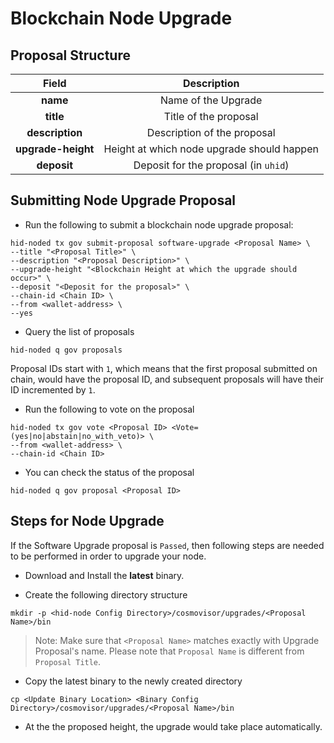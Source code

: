 # Blockchain Node Upgrade

## Proposal Structure

| Field | Description |
| :--------------: | :----: |
|   **name**   |  Name of the Upgrade |
|   **title**   |  Title of the proposal |
|   **description**  |  Description of the proposal |
|   **upgrade-height**  |  Height at which node upgrade should happen |
|   **deposit**      | Deposit for the proposal (in `uhid`) |

## Submitting Node Upgrade Proposal

* Run the following to submit a blockchain node upgrade proposal:

```
hid-noded tx gov submit-proposal software-upgrade <Proposal Name> \
--title "<Proposal Title>" \
--description "<Proposal Description>" \
--upgrade-height "<Blockchain Height at which the upgrade should occur>" \
--deposit "<Deposit for the proposal>" \
--chain-id <Chain ID> \
--from <wallet-address> \
--yes
```

* Query the list of proposals

```
hid-noded q gov proposals
```

Proposal IDs start with `1`, which means that the first proposal submitted on chain, would have the proposal ID, and subsequent proposals will have their ID incremented by `1`.

* Run the following to vote on the proposal

```
hid-noded tx gov vote <Proposal ID> <Vote=(yes|no|abstain|no_with_veto)> \
--from <wallet-address> \
--chain-id <Chain ID>
```

* You can check the status of the proposal

```
hid-noded q gov proposal <Proposal ID>
```

## Steps for Node Upgrade

If the Software Upgrade proposal is `Passed`, then following steps are needed to be performed in order to upgrade your node.

* Download and Install the **latest** binary.

* Create the following directory structure

```
mkdir -p <hid-node Config Directory>/cosmovisor/upgrades/<Proposal Name>/bin
```

> Note: Make sure that `<Proposal Name>` matches exactly with Upgrade Proposal's name. Please note that `Proposal Name` is different from `Proposal Title`.

* Copy the latest binary to the newly created directory

```
cp <Update Binary Location> <Binary Config Directory>/cosmovisor/upgrades/<Proposal Name>/bin
```

* At the the proposed height, the upgrade would take place automatically.